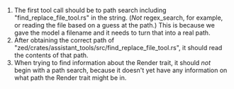 1. The first tool call should be to path search including "find_replace_file_tool.rs" in the string. (*Not* regex_search, for example, or reading the file based on a guess at the path.) This is because we gave the model a filename and it needs to turn that into a real path.
2. After obtaining the correct path of "zed/crates/assistant_tools/src/find_replace_file_tool.rs", it should read the contents of that path.
3. When trying to find information about the Render trait, it should *not* begin with a path search, because it doesn't yet have any information on what path the Render trait might be in.
